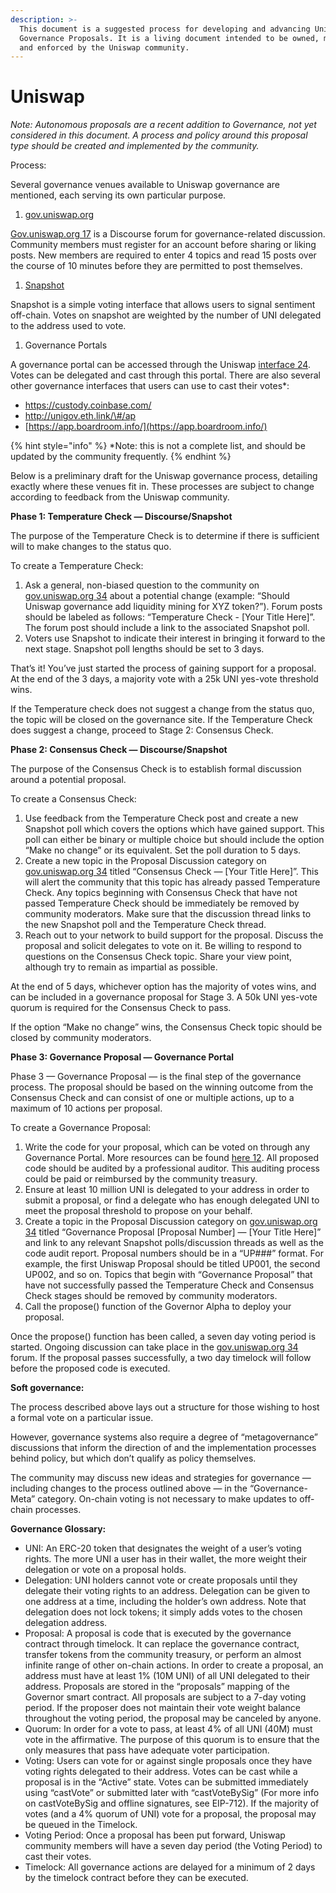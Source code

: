 ```yaml
---
description: >-
  This document is a suggested process for developing and advancing Uniswap
  Governance Proposals. It is a living document intended to be owned, modified
  and enforced by the Uniswap community.
---
```


# Uniswap

_Note: Autonomous proposals are a recent addition to Governance, not yet considered in this document. A process and policy around this proposal type should be created and implemented by the community._

Process:

Several governance venues available to Uniswap governance are mentioned, each serving its own particular purpose.

1. [gov.uniswap.org](https://gov.uniswap.org/)

[Gov.uniswap.org 17](http://gov.uniswap.org/) is a Discourse forum for governance-related discussion. Community members must register for an account before sharing or liking posts. New members are required to enter 4 topics and read 15 posts over the course of 10 minutes before they are permitted to post themselves.

1. [Snapshot](https://snapshot.page/#/uniswap)

Snapshot is a simple voting interface that allows users to signal sentiment off-chain. Votes on snapshot are weighted by the number of UNI delegated to the address used to vote.

1. Governance Portals

A governance portal can be accessed through the Uniswap [interface 24](https://app.uniswap.org/#/vote). Votes can be delegated and cast through this portal. There are also several other governance interfaces that users can use to cast their votes\*:

* [https://custody.coinbase.com/ ](https://custody.coinbase.com/)
* [http://unigov.eth.link/\#/ap ](http://unigov.eth.link/#/ap)
* [https://app.boardroom.info/](https://app.boardroom.info/)

{% hint style="info" %}
\*Note: this is not a complete list, and should be updated by the community frequently.
{% endhint %}

Below is a preliminary draft for the Uniswap governance process, detailing exactly where these venues fit in. These processes are subject to change according to feedback from the Uniswap community.

**Phase 1: Temperature Check — Discourse/Snapshot**

The purpose of the Temperature Check is to determine if there is sufficient will to make changes to the status quo.

To create a Temperature Check:

1. Ask a general, non-biased question to the community on [gov.uniswap.org 34](http://gov.uniswap.org/) about a potential change \(example: “Should Uniswap governance add liquidity mining for XYZ token?”\). Forum posts should be labeled as follows: “Temperature Check - \[Your Title Here\]”. The forum post should include a link to the associated Snapshot poll.
2. Voters use Snapshot to indicate their interest in bringing it forward to the next stage. Snapshot poll lengths should be set to 3 days.

That’s it! You’ve just started the process of gaining support for a proposal. At the end of the 3 days, a majority vote with a 25k UNI yes-vote threshold wins.

If the Temperature check does not suggest a change from the status quo, the topic will be closed on the governance site. If the Temperature Check does suggest a change, proceed to Stage 2: Consensus Check.

**Phase 2: Consensus Check — Discourse/Snapshot**

The purpose of the Consensus Check is to establish formal discussion around a potential proposal.

To create a Consensus Check:

1. Use feedback from the Temperature Check post and create a new Snapshot poll which covers the options which have gained support. This poll can either be binary or multiple choice but should include the option “Make no change” or its equivalent. Set the poll duration to 5 days.
2. Create a new topic in the Proposal Discussion category on [gov.uniswap.org 34](http://gov.uniswap.org/) titled “Consensus Check — \[Your Title Here\]”. This will alert the community that this topic has already passed Temperature Check. Any topics beginning with Consensus Check that have not passed Temperature Check should be immediately be removed by community moderators. Make sure that the discussion thread links to the new Snapshot poll and the Temperature Check thread.
3. Reach out to your network to build support for the proposal. Discuss the proposal and solicit delegates to vote on it. Be willing to respond to questions on the Consensus Check topic. Share your view point, although try to remain as impartial as possible.

At the end of 5 days, whichever option has the majority of votes wins, and can be included in a governance proposal for Stage 3. A 50k UNI yes-vote quorum is required for the Consensus Check to pass.

If the option “Make no change” wins, the Consensus Check topic should be closed by community moderators.

**Phase 3: Governance Proposal — Governance Portal**

Phase 3 — Governance Proposal — is the final step of the governance process. The proposal should be based on the winning outcome from the Consensus Check and can consist of one or multiple actions, up to a maximum of 10 actions per proposal.

To create a Governance Proposal:

1. Write the code for your proposal, which can be voted on through any Governance Portal. More resources can be found [here 12](https://compound.finance/docs/governance#propose). All proposed code should be audited by a professional auditor. This auditing process could be paid or reimbursed by the community treasury.
2. Ensure at least 10 million UNI is delegated to your address in order to submit a proposal, or find a delegate who has enough delegated UNI to meet the proposal threshold to propose on your behalf.
3. Create a topic in the Proposal Discussion category on [gov.uniswap.org 34](http://gov.uniswap.org/) titled “Governance Proposal \[Proposal Number\] — \[Your Title Here\]” and link to any relevant Snapshot polls/discussion threads as well as the code audit report. Proposal numbers should be in a “UP\#\#\#” format. For example, the first Uniswap Proposal should be titled UP001, the second UP002, and so on. Topics that begin with “Governance Proposal” that have not successfully passed the Temperature Check and Consensus Check stages should be removed by community moderators.
4. Call the propose\(\) function of the Governor Alpha to deploy your proposal.

Once the propose\(\) function has been called, a seven day voting period is started. Ongoing discussion can take place in the [gov.uniswap.org 34](http://gov.uniswap.org/) forum. If the proposal passes successfully, a two day timelock will follow before the proposed code is executed.

**Soft governance:**

The process described above lays out a structure for those wishing to host a formal vote on a particular issue.

However, governance systems also require a degree of “metagovernance” discussions that inform the direction of and the implementation processes behind policy, but which don’t qualify as policy themselves.

The community may discuss new ideas and strategies for governance — including changes to the process outlined above — in the “Governance-Meta” category. On-chain voting is not necessary to make updates to off-chain processes.

**Governance Glossary:**

* UNI: An ERC-20 token that designates the weight of a user’s voting rights. The more UNI a user has in their wallet, the more weight their delegation or vote on a proposal holds.
* Delegation: UNI holders cannot vote or create proposals until they delegate their voting rights to an address. Delegation can be given to one address at a time, including the holder’s own address. Note that delegation does not lock tokens; it simply adds votes to the chosen delegation address.
* Proposal: A proposal is code that is executed by the governance contract through timelock. It can replace the governance contract, transfer tokens from the community treasury, or perform an almost infinite range of other on-chain actions. In order to create a proposal, an address must have at least 1% \(10M UNI\) of all UNI delegated to their address. Proposals are stored in the “proposals” mapping of the Governor smart contract. All proposals are subject to a 7-day voting period. If the proposer does not maintain their vote weight balance throughout the voting period, the proposal may be canceled by anyone.
* Quorum: In order for a vote to pass, at least 4% of all UNI \(40M\) must vote in the affirmative. The purpose of this quorum is to ensure that the only measures that pass have adequate voter participation.
* Voting: Users can vote for or against single proposals once they have voting rights delegated to their address. Votes can be cast while a proposal is in the “Active” state. Votes can be submitted immediately using “castVote” or submitted later with “castVoteBySig” \(For more info on castVoteBySig and offline signatures, see EIP-712\). If the majority of votes \(and a 4% quorum of UNI\) vote for a proposal, the proposal may be queued in the Timelock.
* Voting Period: Once a proposal has been put forward, Uniswap community members will have a seven day period \(the Voting Period\) to cast their votes.
* Timelock: All governance actions are delayed for a minimum of 2 days by the timelock contract before they can be executed.

